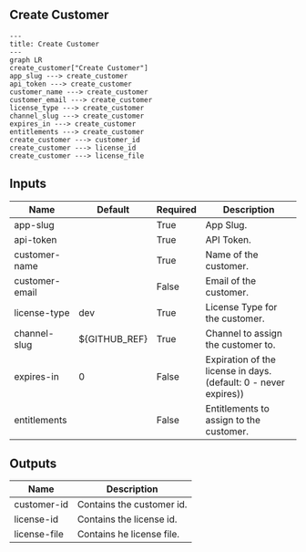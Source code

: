 ## Create Customer

```mermaid
---
title: Create Customer
---
graph LR
create_customer["Create Customer"]
app_slug ---> create_customer
api_token ---> create_customer
customer_name ---> create_customer
customer_email ---> create_customer
license_type ---> create_customer
channel_slug ---> create_customer
expires_in ---> create_customer
entitlements ---> create_customer
create_customer ---> customer_id
create_customer ---> license_id
create_customer ---> license_file
```
## Inputs
| Name | Default | Required | Description |
| --- | --- | --- | --- |
| app-slug |  | True | App Slug. |
| api-token |  | True | API Token. |
| customer-name |  | True | Name of the customer. |
| customer-email |  | False | Email of the customer. |
| license-type | dev | True | License Type for the customer. |
| channel-slug | ${GITHUB_REF} | True | Channel to assign the customer to. |
| expires-in | 0 | False | Expiration of the license in days. (default: 0 - never expires)) |
| entitlements |  | False | Entitlements to assign to the customer. |

## Outputs
| Name | Description |
| --- | --- |
| customer-id | Contains the customer id. |
| license-id | Contains the license id. |
| license-file | Contains he license file. |

